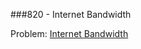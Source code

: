 ###820 - Internet Bandwidth

Problem: [Internet Bandwidth](http://uva.onlinejudge.org/index.php?option=com_onlinejudge&Itemid=8&page=show_problem&problem=761)
